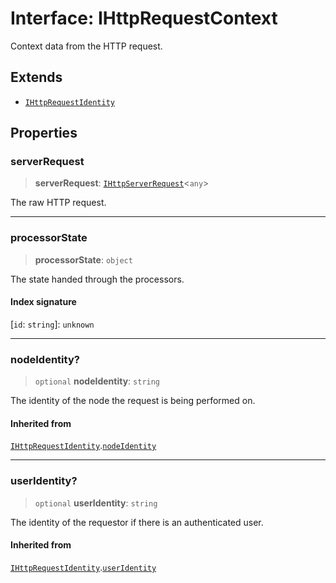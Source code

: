 # Interface: IHttpRequestContext

Context data from the HTTP request.

## Extends

- [`IHttpRequestIdentity`](IHttpRequestIdentity.md)

## Properties

### serverRequest

> **serverRequest**: [`IHttpServerRequest`](IHttpServerRequest.md)\<`any`\>

The raw HTTP request.

***

### processorState

> **processorState**: `object`

The state handed through the processors.

#### Index signature

 \[`id`: `string`\]: `unknown`

***

### nodeIdentity?

> `optional` **nodeIdentity**: `string`

The identity of the node the request is being performed on.

#### Inherited from

[`IHttpRequestIdentity`](IHttpRequestIdentity.md).[`nodeIdentity`](IHttpRequestIdentity.md#nodeidentity)

***

### userIdentity?

> `optional` **userIdentity**: `string`

The identity of the requestor if there is an authenticated user.

#### Inherited from

[`IHttpRequestIdentity`](IHttpRequestIdentity.md).[`userIdentity`](IHttpRequestIdentity.md#useridentity)
